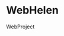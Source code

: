# WebHelen
WebProject
<img src="img/logo.png](https://upload.wikimedia.org/wikipedia/commons/thumb/e/e4/Cuesta_del_obispo_01.jpg/640px-Cuesta_del_obispo_01.jpg" alt=""/>
